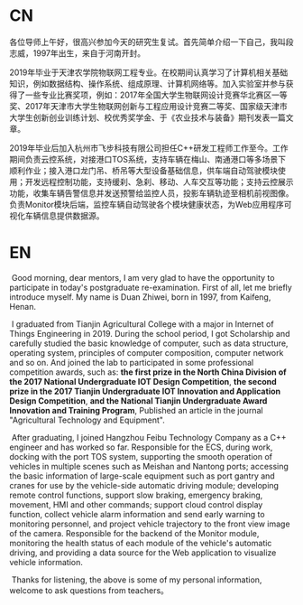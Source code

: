 # CN

​		各位导师上午好，很高兴参加今天的研究生复试。首先简单介绍一下自己，我叫段志威，1997年出生，来自于河南开封。

​		2019年毕业于天津农学院物联网工程专业。在校期间认真学习了计算机相关基础知识，例如数据结构、操作系统、组成原理、计算机网络等。加入实验室并参与获得了一些专业比赛奖项，例如：2017年全国大学生物联网设计竞赛华北赛区一等奖、2017年天津市大学生物联网创新与工程应用设计竞赛二等奖、国家级天津市大学生创新创业训练计划、校优秀奖学金、于《农业技术与装备》期刊发表一篇文章。

​		2019年毕业后加入杭州市飞步科技有限公司担任C++研发工程师工作至今。工作期间负责云控系统，对接港口TOS系统，支持车辆在梅山、南通港口等多场景下顺利作业；接入港口龙门吊、桥吊等大型设备基础信息，供车端自动驾驶模块使用；开发远程控制功能，支持缓刹、急刹、移动、人车交互等功能；支持云控展示功能，收集车辆告警信息并发送预警给监控人员，投影车辆轨迹至相机前视图像。负责Monitor模块后端，监控车辆自动驾驶各个模块健康状态，为Web应用程序可视化车辆信息提供数据源。

# EN

​		 Good morning, dear mentors, I am very glad to have the opportunity to participate in today's postgraduate re-examination. First of all, let me briefly introduce myself. My name is Duan Zhiwei, born in 1997, from Kaifeng, Henan.

​		I graduated from Tianjin Agricultural College with a major in Internet of Things Engineering in 2019. During the school period, I got Scholarship and carefully studied the basic knowledge of computer, such as data structure, operating system, principles of computer composition, computer network and so on. And joined the lab to participated in some professional competition awards, such as: **the first prize in the North China Division of the 2017 National Undergraduate IOT Design Competition**, **the second prize in the 2017 Tianjin Undergraduate IOT Innovation and Application Design Competition**, **and the National Tianjin Undergraduate Award Innovation and Training Program**, Published an article in the journal "Agricultural Technology and Equipment".

​		After graduating, I  joined Hangzhou Feibu Technology Company as a C++ engineer and has worked so far. Responsible for the ECS, during work, docking with the port TOS system, supporting the smooth operation of vehicles in multiple scenes such as Meishan and Nantong ports; accessing the basic information of large-scale equipment such as port gantry and cranes for use by the vehicle-side automatic driving module; developing remote control functions, support slow braking, emergency braking, movement, HMI and other commands; support cloud control display function, collect vehicle alarm information and send early warning to monitoring personnel, and project vehicle trajectory to the front view image of the camera. Responsible for the backend of the Monitor module, monitoring the health status of each module of the vehicle's automatic driving, and providing a data source for the Web application to visualize vehicle information.

​		Thanks for listening, the above is some of my personal information, welcome to ask questions from teachers。
